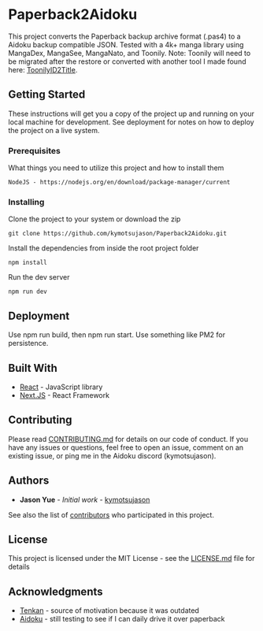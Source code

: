 # Paperback2Aidoku

This project converts the Paperback backup archive format (.pas4) to a Aidoku backup compatible JSON. Tested with a 4k+ manga library using MangaDex, MangaSee, MangaNato, and Toonily. Note: Toonily will need to be migrated after the restore or converted with another tool I made found here: [ToonilyID2Title](https://github.com/kymotsujason/ToonilyID2Title).

## Getting Started

These instructions will get you a copy of the project up and running on your local machine for development. See deployment for notes on how to deploy the project on a live system.

### Prerequisites

What things you need to utilize this project and how to install them

```
NodeJS - https://nodejs.org/en/download/package-manager/current
```

### Installing

Clone the project to your system or download the zip

```
git clone https://github.com/kymotsujason/Paperback2Aidoku.git
```

Install the dependencies from inside the root project folder

```
npm install
```

Run the dev server

```
npm run dev
```

## Deployment

Use npm run build, then npm run start. Use something like PM2 for persistence.

## Built With

* [React](https://react.dev/) - JavaScript library
* [Next.JS](https://nextjs.org/) - React Framework

## Contributing

Please read [CONTRIBUTING.md](CONTRIBUTING.md) for details on our code of conduct. If you have any issues or questions, feel free to open an issue, comment on an existing issue, or ping me in the Aidoku discord (kymotsujason).

## Authors

* **Jason Yue** - *Initial work* - [kymotsujason](https://github.com/kymotsujason)

See also the list of [contributors](https://github.com/kymotsujason/paperback2aidoku/contributors) who participated in this project.

## License

This project is licensed under the MIT License - see the [LICENSE.md](LICENSE.md) file for details

## Acknowledgments

* [Tenkan](https://github.com/bdashore3/Tenkan) - source of motivation because it was outdated
* [Aidoku](https://github.com/Aidoku/Aidoku) - still testing to see if I can daily drive it over paperback